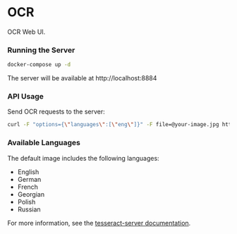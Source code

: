 # OCR

OCR Web UI.

### Running the Server

```bash
docker-compose up -d
```

The server will be available at http://localhost:8884

### API Usage

Send OCR requests to the server:

```bash
curl -F "options={\"languages\":[\"eng\"]}" -F file=@your-image.jpg http://localhost:8884/tesseract
```

### Available Languages

The default image includes the following languages:
- English
- German
- French
- Georgian
- Polish
- Russian

For more information, see the [tesseract-server documentation](https://github.com/hertzg/tesseract-server).


